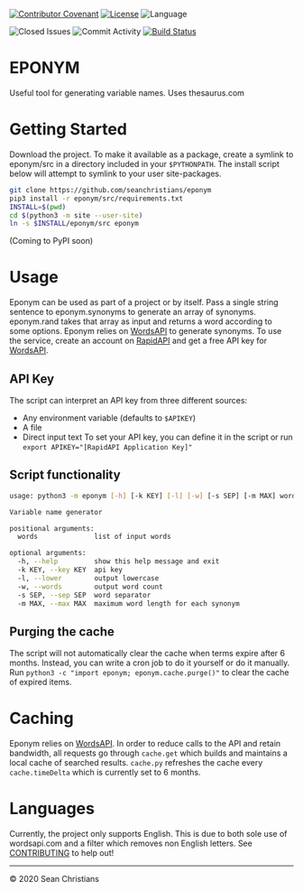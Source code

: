 [![Contributor Covenant](https://img.shields.io/badge/Contributor%20Covenant-v2.0%20adopted-ff69b4)](./CODE_OF_CONDUCT.md)
[![License](https://img.shields.io/github/license/seanchristians/eponym)](./LICENSE)
![Language](https://img.shields.io/github/languages/top/seanchristians/eponym)

![Closed Issues](https://img.shields.io/github/issues-closed/seanchristians/eponym)
![Commit Activity](https://img.shields.io/github/commit-activity/y/seanchristians/eponym)
[![Build Status](https://travis-ci.org/seanchristians/eponym.svg?branch=master)](https://travis-ci.org/seanchristians/eponym)

# EPONYM

Useful tool for generating variable names. Uses thesaurus.com

# Getting Started

Download the project. To make it available as a package, create a symlink to eponym/src in a directory included in your `$PYTHONPATH`. The install script below will attempt to symlink to your user site-packages.
```sh
git clone https://github.com/seanchristians/eponym
pip3 install -r eponym/src/requirements.txt
INSTALL=$(pwd)
cd $(python3 -m site --user-site)
ln -s $INSTALL/eponym/src eponym
```
(Coming to PyPI soon)

# Usage

Eponym can be used as part of a project or by itself. Pass a single string sentence to eponym.synonyms to generate an array of synonyms. eponym.rand takes that array as input and returns a word according to some options. Eponym relies on [WordsAPI](https://www.wordsapi.com/) to generate synonyms. To use the service, create an account on [RapidAPI](https://rapidapi.com/) and get a free API key for [WordsAPI](https://rapidapi.com/dpventures/api/wordsapi).

## API Key

The script can interpret an API key from three different sources:
- Any environment variable (defaults to `$APIKEY`)
- A file
- Direct input text
To set your API key, you can define it in the script or run `export APIKEY="[RapidAPI Application Key]"`

## Script functionality

```sh
usage: python3 -m eponym [-h] [-k KEY] [-l] [-w] [-s SEP] [-m MAX] words [words ...]

Variable name generator

positional arguments:
  words              list of input words

optional arguments:
  -h, --help         show this help message and exit
  -k KEY, --key KEY  api key
  -l, --lower        output lowercase
  -w, --words        output word count
  -s SEP, --sep SEP  word separator
  -m MAX, --max MAX  maximum word length for each synonym
```

## Purging the cache

The script will not automatically clear the cache when terms expire after 6 months. Instead, you can write a cron job to do it yourself or do it manually. Run `python3 -c "import eponym; eponym.cache.purge()"` to clear the cache of expired items.

# Caching

Eponym relies on [WordsAPI](https://www.wordsapi.com/). In order to reduce calls to the API and retain bandwidth, all requests go through `cache.get` which builds and maintains a local cache of searched results. `cache.py` refreshes the cache every `cache.timeDelta` which is currently set to 6 months.

# Languages

Currently, the project only supports English. This is due to both sole use of wordsapi.com and a filter which removes non English letters. See [CONTRIBUTING](CONTRIBUTING.md) to help out!

---

© 2020 Sean Christians
